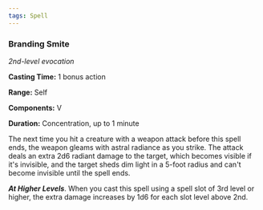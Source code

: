 ```yaml
---
tags: Spell
---
```

### Branding Smite

*2nd-level evocation*

**Casting Time:** 1 bonus action

**Range:** Self

**Components:** V

**Duration:** Concentration, up to 1 minute

The next time you hit a creature with a weapon attack before this spell ends, the weapon gleams with astral radiance as you strike. The attack deals an extra 2d6 radiant damage to the target, which becomes visible if it's invisible, and the target sheds dim light in a 5-foot radius and can't become invisible until the spell ends. 

***At Higher Levels***. When you cast this spell using a spell slot of 3rd level or higher, the extra damage increases by 1d6 for each slot level above 2nd.